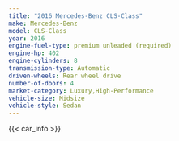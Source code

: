 ```yaml
---
title: "2016 Mercedes-Benz CLS-Class"
make: Mercedes-Benz
model: CLS-Class
year: 2016
engine-fuel-type: premium unleaded (required)
engine-hp: 402
engine-cylinders: 8
transmission-type: Automatic
driven-wheels: Rear wheel drive
number-of-doors: 4
market-category: Luxury,High-Performance
vehicle-size: Midsize
vehicle-style: Sedan
---
```


{{< car_info >}}
